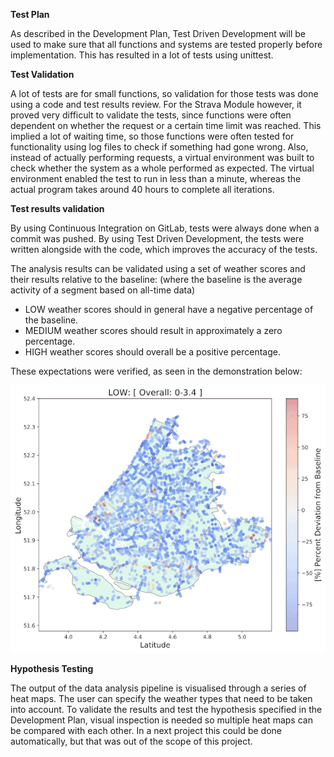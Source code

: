 **Test Plan**

As described in the Development Plan, Test Driven Development will be used to make sure that all functions and systems are tested properly before implementation. This has resulted in a lot of tests using unittest. 

**Test Validation**

A lot of tests are for small functions, so validation for those tests was done using a code and test results review. For the Strava Module however, it proved very difficult to validate the tests, since functions were often dependent on whether the request or a certain time limit was reached. This implied a lot of waiting time, so those functions were often tested for functionality using log files to check if something had gone wrong. Also, instead of actually performing requests, a virtual environment was built to check whether the system as a whole performed as expected. The virtual environment enabled the test to run in less than a minute, whereas the actual program takes around 40 hours to complete all iterations. 

**Test results validation**

By using Continuous Integration on GitLab, tests were always done when a commit was pushed. By using Test Driven Development, the tests were written alongside with the code, which improves the accuracy of the tests.

The analysis results can be validated using a set of weather scores and their results relative to the baseline: (where the baseline is the average activity of a segment based on all-time data)
* LOW weather scores should in general have a negative percentage of the baseline.
* MEDIUM weather scores should result in approximately a zero percentage.
* HIGH weather scores should overall be a positive percentage.

These expectations were verified, as seen in the demonstration below:

![](./Results/score_validation_sm.gif)


**Hypothesis Testing**

The output of the data analysis pipeline is visualised through a series of heat maps. The user can specify the weather types that need to be taken into account. To validate the results and test the hypothesis specified in the Development Plan, visual inspection is needed so multiple heat maps can be compared with each other. In a next project this could be done automatically, but that was out of the scope of this project.
